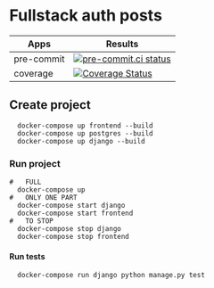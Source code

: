 <!-- markdownlint-disable MD033 MD022 MD001 MD041 -->
# Fullstack auth posts

| Apps       | Results                                                                                                                                                                                        |
| ---------- | ---------------------------------------------------------------------------------------------------------------------------------------------------------------------------------------------- |
| pre-commit | [![pre-commit.ci status](https://results.pre-commit.ci/badge/github/radthenone/fullstack-auth-posts/main.svg)](https://results.pre-commit.ci/latest/github/radthenone/fullstack-auth-posts/main) |
| coverage   | [![Coverage Status](https://coveralls.io/repos/github/radthenone/fullstack-auth-posts/badge.svg?branch=main)](https://coveralls.io/github/radthenone/fullstack-auth-posts?branch=main)           |


## Create project

```shell
  docker-compose up frontend --build
  docker-compose up postgres --build
  docker-compose up django --build
```

### Run project
```shell
#   FULL
  docker-compose up
#   ONLY ONE PART
  docker-compose start django
  docker-compose start frontend
#   TO STOP
  docker-compose stop django
  docker-compose stop frontend
```

#### Run tests
```shell
  docker-compose run django python manage.py test
```